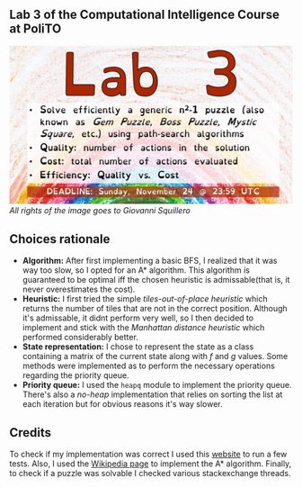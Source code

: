 ## Lab 3 of the Computational Intelligence Course at PoliTO
![Lab 3 specification](lab3.jpg)
*All rights of the image goes to Giovanni Squillero*

## Choices rationale
- **Algorithm:** After first implementing a basic BFS, I realized that it was way too slow, so I opted for an A* algorithm. 
This algorithm is guaranteed to be optimal iff the chosen heuristic is admissable(that is, it never overestimates the cost).
- **Heuristic:** I first tried the simple *tiles-out-of-place heuristic* which returns the number of tiles that are not in the correct position.
Although it's admissable, it didnt perform very well, so I then decided to implement and stick with the *Manhattan distance heuristic* which performed considerably better.
- **State representation:** I chose to represent the state as a class containing a matrix of the current state along with  *f* and *g* values.
Some methods were implemented as to perform the necessary operations regarding the priority queue.
- **Priority queue:** I used the `heapq` module to implement the priority queue. There's also a *no-heap* implementation that relies on sorting the list at each iteration but for obvious reasons it's way slower.

## Credits
To check if my implementation was correct I used this [website](https://tristanpenman.com/demos/n-puzzle/) to run a few tests.
Also, I used the [Wikipedia page](https://en.wikipedia.org/wiki/A*_search_algorithm) to implement the A* algorithm.
Finally, to check if a puzzle was solvable I checked various stackexchange threads.

